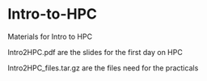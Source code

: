 # Intro-to-HPC
Materials for Intro to HPC

Intro2HPC.pdf               are the slides for the first day on HPC

Intro2HPC_files.tar.gz      are the files need for the practicals
